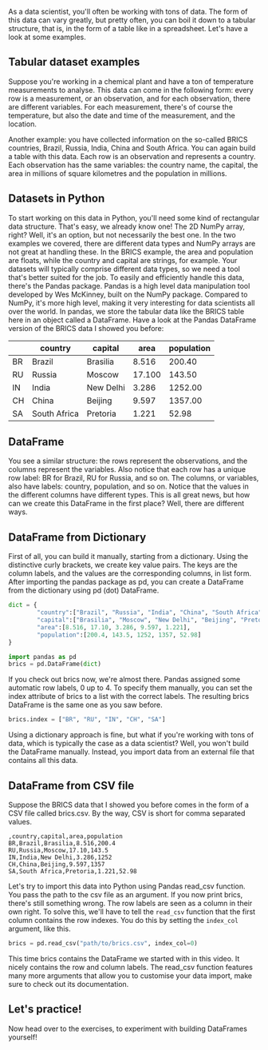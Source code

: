 As a data scientist, you'll often be working with tons of data. The form of this data can vary greatly, but pretty often, you can boil it down to a tabular structure, that is, in the form of a table like in a spreadsheet. Let's have a look at some examples.
## Tabular dataset examples
Suppose you're working in a chemical plant and have a ton of temperature measurements to analyse. This data can come in the following form: every row is a measurement, or an observation, and for each observation, there are different variables. For each measurement, there's of course the temperature, but also the date and time of the measurement, and the location. 

Another example: you have collected information on the so-called BRICS countries, Brazil, Russia, India, China and South Africa. You can again build a table with this data. Each row is an observation and represents a country. Each observation has the same variables: the country name, the capital, the area in millions of square kilometres and the population in millions.
## Datasets in Python
To start working on this data in Python, you'll need some kind of rectangular data structure. That's easy, we already know one! The 2D NumPy array, right? Well, it's an option, but not necessarily the best one. In the two examples we covered, there are different data types and NumPy arrays are not great at handling these. In the BRICS example, the area and population are floats, while the country and capital are strings, for example. Your datasets will typically comprise different data types, so we need a tool that's better suited for the job. To easily and efficiently handle this data, there's the Pandas package. Pandas is a high level data manipulation tool developed by Wes McKinney, built on the NumPy package. Compared to NumPy, it's more high level, making it very interesting for data scientists all over the world. In pandas, we store the tabular data like the BRICS table here in an object called a DataFrame. Have a look at the Pandas DataFrame version of the BRICS data I showed you before:

|     | country      | capital   | area   | population |
| --- | ------------ | --------- | ------ | ---------- |
| BR  | Brazil       | Brasilia  | 8.516  | 200.40     |
| RU  | Russia       | Moscow    | 17.100 | 143.50     |
| IN  | India        | New Delhi | 3.286  | 1252.00    |
| CH  | China        | Beijing   | 9.597  | 1357.00    |
| SA  | South Africa | Pretoria  | 1.221  | 52.98      |

## DataFrame
You see a similar structure: the rows represent the observations, and the columns represent the variables. Also notice that each row has a unique row label: BR for Brazil, RU for Russia, and so on. The columns, or variables, also have labels: country, population, and so on. Notice that the values in the different columns have different types. This is all great news, but how can we create this DataFrame in the first place? Well, there are different ways.
## DataFrame from Dictionary
First of all, you can build it manually, starting from a dictionary. Using the distinctive curly brackets, we create key value pairs. The keys are the column labels, and the values are the corresponding columns, in list form. After importing the pandas package as pd, you can create a DataFrame from the dictionary using pd (dot) DataFrame.
```Python
dict = {
		"country":["Brazil", "Russia", "India", "China", "South Africa"],
		"capital":["Brasilia", "Moscow", "New Delhi", "Beijing", "Pretoria"],
		"area":[8.516, 17.10, 3.286, 9.597, 1.221],
		"population":[200.4, 143.5, 1252, 1357, 52.98]
}
```
```Python
import pandas as pd
brics = pd.DataFrame(dict)
```
If you check out brics now, we're almost there. Pandas assigned some automatic row labels, 0 up to 4. To specify them manually, you can set the index attribute of brics to a list with the correct labels. The resulting brics DataFrame is the same one as you saw before. 
```Python
brics.index = ["BR", "RU", "IN", "CH", "SA"]
```
Using a dictionary approach is fine, but what if you're working with tons of data, which is typically the case as a data scientist? Well, you won't build the DataFrame manually. Instead, you import data from an external file that contains all this data.
## DataFrame from CSV file
Suppose the BRICS data that I showed you before comes in the form of a CSV file called brics.csv. By the way, CSV is short for comma separated values.
```CSV
,country,capital,area,population
BR,Brazil,Brasilia,8.516,200.4
RU,Russia,Moscow,17.10,143.5
IN,India,New Delhi,3.286,1252
CH,China,Beijing,9.597,1357
SA,South Africa,Pretoria,1.221,52.98
```
Let's try to import this data into Python using Pandas read_csv function. You pass the path to the csv file as an argument. If you now print brics, there's still something wrong. The row labels are seen as a column in their own right. To solve this, we'll have to tell the `read_csv` function that the first column contains the row indexes. You do this by setting the `index_col` argument, like this.
```Python
brics = pd.read_csv("path/to/brics.csv", index_col=0)
```
This time brics contains the DataFrame we started with in this video. It nicely contains the row and column labels. The read_csv function features many more arguments that allow you to customise your data import, make sure to check out its documentation.
## Let's practice!
Now head over to the exercises, to experiment with building DataFrames yourself!
